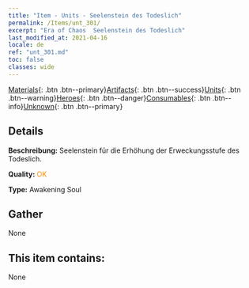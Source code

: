 ```yaml
---
title: "Item - Units - Seelenstein des Todeslich"
permalink: /Items/unt_301/
excerpt: "Era of Chaos  Seelenstein des Todeslich"
last_modified_at: 2021-04-16
locale: de
ref: "unt_301.md"
toc: false
classes: wide
---
```

 [Materials](/de/Items/){: .btn .btn--primary}[Artifacts](/de/Items/Artifacts/){: .btn .btn--success}[Units](/de/Items/Units/){: .btn .btn--warning}[Heroes](/de/Items/Heroes/){: .btn .btn--danger}[Consumables](/de/Items/Consumables/){: .btn .btn--info}[Unknown](/de/Items/Unknown/){: .btn .btn--primary}

## Details
 **Beschreibung:** Seelenstein für die Erhöhung der Erweckungsstufe des Todeslich.

 **Quality:** <span style="color: #FF8C00">OK</span>

 **Type:** Awakening Soul

## Gather

  None

## This item contains:

  None

